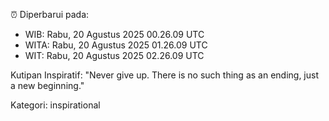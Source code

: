 ⏰ Diperbarui pada:
- WIB: Rabu, 20 Agustus 2025 00.26.09 UTC
- WITA: Rabu, 20 Agustus 2025 01.26.09 UTC
- WIT: Rabu, 20 Agustus 2025 02.26.09 UTC

Kutipan Inspiratif:
"Never give up. There is no such thing as an ending, just a new beginning."


Kategori: inspirational

